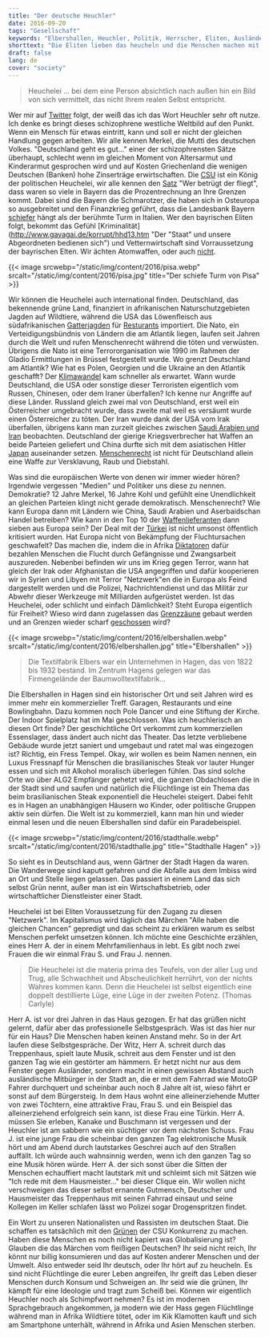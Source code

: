 ```yaml
---
title: "Der deutsche Heuchler"
date: 2016-09-20
tags: "Gesellschaft"
keywords: "Elbershallen, Heuchler, Politik, Herrscher, Eliten, Ausländer, Deutscher, Flüchtlinge, Türkei, Nato, Verbrechen, Terror, Krieg, Gesellschaft"
shorttext: "Die Eliten lieben das heucheln und die Menschen machen mit, für das Märchen des Kapitalismus. Alle haben die gleichen Chance..."
draft: false
lang: de
cover: "society"
---
```


> Heuchelei ... bei dem eine Person absichtlich nach außen hin ein Bild von sich vermittelt, das nicht Ihrem realen Selbst entspricht.

Wer mir auf [Twitter](https://twitter.com/Silviosiefke "Folgt mir auf Twitter") folgt, der weiß das ich das Wort Heuchler sehr oft nutze. Ich denke es bringt dieses schizophrene westliche Weltbild auf den Punkt. Wenn ein Mensch für etwas eintritt, kann und soll er nicht der gleichen Handlung gegen arbeiten. Wir alle kennen Merkel, die Mutti des deutschen Volkes. "Deutschland geht es gut..." einer der schizophrensten Sätze überhaupt, schlecht wenn im gleichen Moment von Altersarmut und Kinderarmut gesprochen wird und auf Kosten Griechenland die wenigen Deutschen (Banken) hohe Zinserträge erwirtschaften. Die [CSU](https://twitter.com/hashtag/csu "Die Rassisten aus Bayern auf Twitter verfolgen") ist ein König der politischen Heuchelei, wir alle kennen den [Satz](http://www.ksta.de/politik/-wer-betruegt--der-fliegt--csu-slogan-geht-nach-hinten-los-1651154 "Wer betrügt, der fliegt - CSU-Slogan geht nach hinten los – Quelle: http://www.ksta.de/1651154 ©2016") "Wer betrügt der fliegt", dass waren so viele in Bayern das die Prozentrechnung an Ihre Grenzen kommt. Dabei sind die Bayern die Schmarotzer, die haben sich in Osteuropa so ausgebreitet und den Finanzkrieg geführt, dass die Landesbank Bayern [schiefer](http://www.salzburg.com/nachrichten/dossier/hypoalpeadria/sn/artikel/hypo-verkauf-am-balkan-schelling-droht-bayern-mit-klage-129184/ "Hypo-Verkauf am Balkan: Schelling droht Bayern mit Klage") hängt als der berühmte Turm in Italien. Wer den bayrischen Eliten folgt, bekommt das Gefühl [Kriminalität](http://www.gavagai.de/korrupt/hhd13.htm "Der "Staat" und unsere Abgeordneten bedienen sich") und Vetternwirtschaft sind Vorraussetzung der bayrischen Elten. Wir ächten Atomwaffen, oder auch [nicht](http://blog.fefe.de/?ts=a92dd766 "In Genf gab es Verhandlungen, ob man nicht den Besitz von Atomwaffen generell ächten soll.").

{{< image srcwebp="/static/img/content/2016/pisa.webp" srcalt="/static/img/content/2016/pisa.jpg" title="Der schiefe Turm von Pisa" >}}

Wir können die Heuchelei auch international finden. Deutschland, das bekennende grüne Land, finanziert in afrikanischen Naturschutzgebieten Jagden auf Wildtiere, während die USA das Löwenfleisch aus südafrikanischen [Gatterjagden](http://www.hna.de/welt/loewen-afrika-mutter-entrissen-abschuss-freigegeben-4730796.html "Löwenbabys in Afrika: Leben ohne Mutter, sterben für Touristen") für [Resturants](http://www.bz-berlin.de/artikel-archiv/us-restaurant-setzt-loewen-auf-die-karte "US-Restaurant setzt Löwen auf die Karte") importiert. Die Nato, ein Verteidigungsbündnis von Ländern die am Atlantik liegen, laufen seit Jahren durch die Welt und rufen Menschenrecht während die töten und verwüsten. Übrigens die Nato ist eine Terrororganisation wie 1990 im Rahmen der Gladio Ermittlungen in Brüssel festgestellt wurde. Wo grenzt Deutschland am Atlantik? Wie hat es Polen, Georgien und die Ukraine an den Atlantik geschafft? Der [Klimawandel](http://www.zeit.de/wissen/umwelt/2016-09/groenland-eisschild-gletscher-klimawandel "Kleiner Rechenfehler, große Wirkung") kam schneller als erwartet. Wann wurde Deutschland, die USA oder sonstige dieser Terroristen eigentlich vom Russen, Chinesen, oder dem Iraner überfallen? Ich kenne nur Angriffe auf diese Länder. Russland gleich zwei mal von Deutschland, erst weil ein Österreicher umgebracht wurde, dass zweite mal weil es versäumt wurde einen Österreicher zu töten. Der Iran wurde dank der USA vom Irak überfallen, übrigens kann man zurzeit gleiches zwischen [Saudi Arabien und Iran](http://www.nachdenkseiten.de/?p=33004 "Wettrüsten und Kriegsgefahr im Konflikt zwischen Saudi-Arabien und dem Iran") beobachten. Deutschland der gierige Kriegsverbrecher hat Waffen an beide Parteien geliefert und China durfte sich mit dem asiatischen Hitler [Japan](/static/downloads/noag1999_5.pdf "Japan und der 2.Weltkrieg") auseinander setzen. [Menschenrecht](https://zebralogs.wordpress.com/2016/09/10/video-lobbyismus-auf-regierungsebene-profit-statt-menschenrechte/ "Lobbyismus auf Regierungsebene: Profit statt Menschenrechte") ist nicht für Deutschland allein eine Waffe zur Versklavung, Raub und Diebstahl. 

Was sind die europäischen Werte von denen wir immer wieder hören? Irgendwie vergessen "Medien" und Politiker uns diese zu nennen. Demokratie? 12 Jahre Merkel, 16 Jahre Kohl und gefühlt eine Unendlichkeit an gleichen Parteien klingt nicht gerade demokratisch. Menschenrecht? Wie kann Europa dann mit Ländern wie China, Saudi Arabien und Aserbaidschan Handel betreiben? Wie kann in den Top 10 der [Waffenlieferanten](http://diepresse.com/home/wirtschaft/international/717003/Die-20-grossten-Waffenexporteure-der-Welt "Die 20 größten Waffenexporteure der Welt") dann sieben aus Europa sein? Der Deal mit der [Türkei](https://www.proasyl.de/material/der-eu-tuerkei-deal-und-seine-folgen/ "Der Türkei Deal und seine Folgen") ist nicht umsonst öffentlich kritisiert wurden. Hat Europa nicht von Bekämpfung der Fluchtursachen geschwafelt? Das machen die, indem die in Afrika [Diktatoren](https://zebralogs.wordpress.com/2016/05/26/wie-europa-mit-brutalen-regimen-kooperiert-um-fluechtlinge-abzuhalten/ "Wie Europa mit brutalen Regimen kooperiert, um Flüchtlinge abzuhalten") dafür bezahlen Menschen die Flucht durch Gefängnisse und Zwangsarbeit auszureden. Nebenbei befinden wir uns im Krieg gegen Terror, wann hat gleich der Irak oder Afghanistan die USA angegriffen und dafür kooperieren wir in Syrien und Libyen mit Terror "Netzwerk"en die in Europa als Feind dargestellt werden und die Polizei, Nachrichtendienst und das Militär zur Abwehr dieser Werkzeuge mit Milliarden aufgerüstet werden. Ist das Heuchelei, oder schlicht und einfach Dämlichkeit? Steht Europa eigentlich für Freiheit? Wieso wird dann zugelassen das [Grenzzäune](http://www.fr-online.de/flucht-und-zuwanderung/oesterreich-baut-einen-zaun-an-der-grenze-zu-slowenien,24931854,32906264.html "Österreich liebt dem Zaun - Hitler Nachfahren eben") gebaut werden und an Grenzen wieder scharf [geschossen](https://www.euractiv.de/section/eu-innenpolitik/news/ungarn-erlaubt-armee-waffen-einsatz-gegen-fluchtlinge/ "Ungarn erlaubt Armee Waffeneinsatz gegen Flüchtlinge") wird?

{{< image srcwebp="/static/img/content/2016/elbershallen.webp" srcalt="/static/img/content/2016/elbershallen.jpg" title="Elbershallen" >}}

> Die Textilfabrik Elbers war ein Unternehmen in Hagen, das von 1822 bis 1932 bestand. Im Zentrum Hagens gelegen war das Firmengelände der Baumwolltextilfabrik...

Die Elbershallen in Hagen sind ein historischer Ort und seit Jahren wird es immer mehr ein kommerzieller Treff. Garagen, Restaurants und eine Bowlingbahn. Dazu kommen noch Pole Dancer und eine Stiftung der Kirche. Der Indoor Spielplatz hat im Mai geschlossen. Was ich heuchlerisch an diesen Ort finde? Der geschichtliche Ort verkommt zum kommerziellen Essenslager, dass ändert auch nicht das Theater. Das letzte verbliebene Gebäude wurde jetzt saniert und umgebaut und ratet mal was eingezogen ist? Richtig, ein Fress Tempel. Okay, wir wollen es beim Namen nennen, ein Luxus Fressnapf für Menschen die brasilianisches Steak vor lauter Hunger essen und sich mit Alkohol moralisch überlegen fühlen. Das sind solche Orte wo über ALG2 Empfänger gehetzt wird, die ganzen Obdachlosen die in der Stadt sind und saufen und natürlich die Flüchtlinge ist ein Thema das beim brasilianischen Steak exponentiell die Heuchelei steigert. Dabei fehlt es in Hagen an unabhängigen Häusern wo Kinder, oder politische Gruppen aktiv sein dürfen. Die Welt ist zu kommerziell, kann man hin und wieder einmal lesen und die neuen Elbershallen sind dafür ein Paradebeispiel.

{{< image srcwebp="/static/img/content/2016/stadthalle.webp" srcalt="/static/img/content/2016/stadthalle.jpg" title="Stadthalle Hagen" >}}

So sieht es in Deutschland aus, wenn Gärtner der Stadt Hagen da waren. Die Wanderwege sind kaputt gefahren und die Abfalle aus dem Imbiss wird an Ort und Stelle liegen gelassen. Das passiert in einem Land das sich selbst Grün nennt, außer man ist ein Wirtschaftsbetrieb, oder wirtschaftlicher Dienstleister einer Stadt. 

Heuchelei ist bei Eliten Voraussetzung für den Zugang zu diesen "Netzwerk". Im Kapitalismus wird täglich das Märchen "Alle haben die gleichen Chancen" gepredigt und das scheint zu erklären warum es selbst Menschen 
perfekt umsetzen können. Ich möchte eine Geschichte erzählen, eines Herr A. der in einem Mehrfamilienhaus in lebt. Es gibt noch zwei Frauen die wir einmal Frau S. und Frau J. nennen. 

> Die Heuchelei ist die materia prima des Teufels, von der aller Lug und Trug, alle Schwachheit und Abscheulichkeit herrührt, von der nichts Wahres kommen kann. Denn die Heuchelei ist selbst eigentlich eine doppelt destillierte Lüge, eine Lüge in der zweiten Potenz. (Thomas Carlyle)

Herr A. ist vor drei Jahren in das Haus gezogen. Er hat das grüßen nicht gelernt, dafür aber das professionelle Selbstgespräch. Was ist das hier nur für ein Haus? Die Menschen haben keinen Anstand mehr. So in der Art laufen diese Selbstgespräche. Der Witz, Herr A. schreit durch das Treppenhaus, spielt laute Musik, schreit aus dem Fenster und ist den ganzen Tag wie ein gestörter am hämmern. Er hetzt nicht nur aus dem Fenster gegen Ausländer, sondern macht in einen gewissen Abstand auch ausländische Mitbürger in der Stadt an, die er mit dem Fahrrad wie MotoGP Fahrer durchquert und scheinbar auch noch 8 Jahre alt ist, wieso fährt er sonst auf dem Bürgersteig. In dem Haus wohnt eine alleinerziehende Mutter von zwei Töchtern, eine attraktive Frau, Frau S. und ein Beispiel das alleinerziehend erfolgreich sein kann, ist diese Frau eine Türkin. Herr A. müssen Sie erleben, Kanake und Buschmann ist vergessen und der Heuchler ist am sabbern wie ein süchtiger vor dem nächsten Schuss. Frau J. ist eine junge Frau die scheinbar den ganzen Tag elektronische Musik hört und am Abend durch lautstarkes Geschrei auch auf den Straßen auffällt. Ich würde auch wahnsinnig werden, wenn ich den ganzen Tag so eine Musik hören würde. Herr A. der sich sonst über die Sitten der Menschen echauffiert macht lautstark mit und schleimt sich mit Sätzen wie "Ich rede mit dem Hausmeister..." bei dieser Clique ein. Wir wollen nicht verschweigen das dieser selbst ernannte Gutmensch, Deutscher und Hausmeister das Treppenhaus mit seinen Fahrrad einsaut und seine Kollegen im Keller schlafen lässt wo Polizei sogar Drogenspritzen findet. 

Ein Wort zu unseren Nationalisten und Rassisten im deutschen Staat. Die schaffen es tatsächlich mit den [Grünen](http://systemchange-not-climatechange.at/gruener-himmel-die-illusion-vom-oekologischen-fliegen/ "Grüner Himmel. Die Illusion vom ökologischen Fliegen") der CSU Konkurrenz zu machen. Haben diese Menschen es noch nicht kapiert was Globalisierung ist? Glauben die das Märchen vom fleißigen Deutschen? Ihr seid nicht reich, Ihr könnt nur billig konsumieren und das auf Kosten anderer Menschen und der Umwelt. Also entweder seid Ihr deutsch, oder Ihr hört auf zu heucheln. Es sind nicht Flüchtlinge die eurer Leben angreifen, Ihr greift das Leben dieser Menschen durch Konsum und Schweigen an. Ihr seid wie die grünen, Ihr kämpft für eine Ideologie und tragt zum Scheiß bei. Können wir eigentlich Heuchler noch als Schimpfwort nehmen? Es ist im modernen Sprachgebrauch angekommen, ja modern wie der Hass gegen Flüchtlinge während man in Afrika Wildtiere tötet, oder im Kik Klamotten kauft und sich am Smartphone unterhält, während in Afrika und Asien Menschen sterben.  
